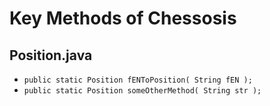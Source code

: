 # Key Methods of Chessosis

## Position.java
* `public static Position fENToPosition( String fEN );`
* `public static Position someOtherMethod( String str );`
